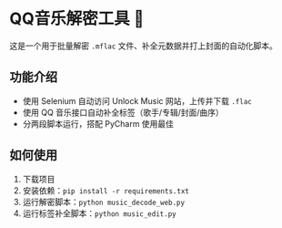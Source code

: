 # QQ音乐解密工具 🎵

这是一个用于批量解密 `.mflac` 文件、补全元数据并打上封面的自动化脚本。

## 功能介绍

- 使用 Selenium 自动访问 Unlock Music 网站，上传并下载 `.flac`
- 使用 QQ 音乐接口自动补全标签（歌手/专辑/封面/曲序）
- 分两段脚本运行，搭配 PyCharm 使用最佳

## 如何使用

1. 下载项目
2. 安装依赖：`pip install -r requirements.txt`
3. 运行解密脚本：`python music_decode_web.py`
4. 运行标签补全脚本：`python music_edit.py`
